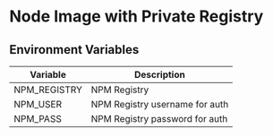 # Node Image with Private Registry

## Environment Variables

| Variable         | Description                    |
| ---------------- | ------------------------------ |
| NPM_REGISTRY     | NPM Registry                   |
| NPM_USER         | NPM Registry username for auth |
| NPM_PASS         | NPM Registry password for auth |
